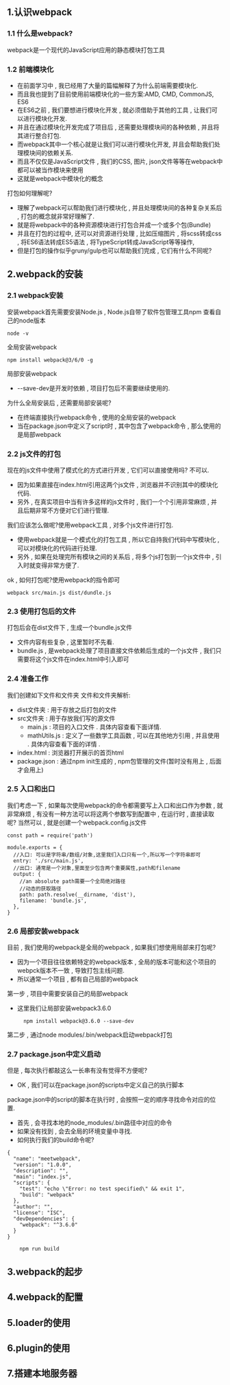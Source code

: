 ## 1.认识webpack
### 1.1 什么是webpack?
webpack是一个现代的JavaScript应用的静态模块打包工具
### 1.2 前端模块化
- 在前面学习中 , 我已经用了大量的篇幅解释了为什么前端需要模块化.
- 而且我也提到了目前使用前端模块化的一些方案:AMD, CMD, CommonJS, ES6
- 在ES6之前 , 我们要想进行模块化开发 , 就必须借助于其他的工具 , 让我们可以进行模块化开发.
- 并且在通过模块化开发完成了项目后 , 还需要处理模块间的各种依赖 , 并且将其进行整合打包.
- 而webpack其中一个核心就是让我们可以进行模块化开发, 并且会帮助我们处理模块间的依赖关系.
- 而且不仅仅是JavaScript文件 , 我们的CSS, 图片, json文件等等在webpack中都可以被当作模块来使用
- 这就是webpack中模块化的概念

打包如何理解呢?
- 理解了webpack可以帮助我们进行模块化 , 并且处理模块间的各种复杂关系后 , 打包的概念就非常好理解了.
- 就是将webpack中的各种资源模块进行打包合并成一个或多个包(Bundle)
- 并且在打包的过程中, 还可以对资源进行处理 , 比如压缩图片 , 将scss转成css , 将ES6语法转成ES5语法 , 将TypeScript转成JavaScript等等操作,
- 但是打包的操作似乎gruny/gulp也可以帮助我们完成 , 它们有什么不同呢?
## 2.webpack的安装
### 2.1 webpack安装
安装webpack首先需要安装Node.js , Node.js自带了软件包管理工具npm
查看自己的node版本

    node -v

全局安装webpack

    npm install webpack@3/6/0 -g

局部安装webpack
- --save-dev是开发时依赖 , 项目打包后不需要继续使用的.

为什么全局安装后 , 还需要局部安装呢?
- 在终端直接执行webpack命令 , 使用的全局安装的webpack
- 当在package.json中定义了script时 , 其中包含了webpack命令 , 那么使用的是局部webpack

### 2.2 js文件的打包
现在的js文件中使用了模式化的方式进行开发 , 它们可以直接使用吗? 不可以.
- 因为如果直接在index.html引用这两个js文件 , 浏览器并不识别其中的模块化代码.
- 另外 , 在真实项目中当有许多这样的js文件时 , 我们一个个引用非常麻烦 , 并且后期非常不方便对它们进行管理.

我们应该怎么做呢?使用webpack工具 , 对多个js文件进行打包.
- 使用webpack就是一个模式化的打包工具 , 所以它自持我们代码中写模块化 , 可以对模块化的代码进行处理.
- 另外 , 如果在处理完所有模块之间的关系后 , 将多个js打包到一个js文件中 , 引入时就变得非常方便了.

ok , 如何打包呢?使用webpack的指令即可

    webpack src/main.js dist/dundle.js

### 2.3 使用打包后的文件
打包后会在dist文件下 , 生成一个bundle.js文件
 - 文件内容有些复杂 , 这里暂时不先看.
 - bundle.js , 是webpack处理了项目直接文件依赖后生成的一个js文件 , 我们只需要将这个js文件在index.html中引入即可

### 2.4 准备工作
我们创建如下文件和文件夹
文件和文件夹解析:
- dist文件夹 : 用于存放之后打包的文件
- src文件夹 : 用于存放我们写的源文件
    - main.js : 项目的入口文件 . 具体内容查看下面详情.
    - mathUtils.js : 定义了一些数学工具函数 , 可以在其他地方引用 , 并且使用 . 具体内容查看下面的详情 .
- index.html : 浏览器打开展示的首页html
- package.json : 通过npm init生成的 , npm包管理的文件(暂时没有用上 , 后面才会用上)

### 2.5 入口和出口
我们考虑一下 , 如果每次使用webpack的命令都需要写上入口和出口作为参数 , 就非常麻烦 , 有没有一种方法可以将这两个参数写到配置中 , 在运行时 , 直接读取呢?
当然可以 , 就是创建一个webpack.config.js文件

```vue
const path = require('path')

module.exports = {
  //入口: 可以是字符串/数组/对象,这里我们入口只有一个,所以写一个字符串即可
  entry: './src/main.js',
  //出口: 通常是一个对象,里面至少包含两个重要属性,path和filename
  output: {
    //an absolute path需要一个全局绝对路径
    //动态的获取路径
    path: path.resolve(__dirname, 'dist'),
    filename: 'bundle.js',
  },
}
```

### 2.6 局部安装webpack
目前 , 我们使用的webpack是全局的webpack , 如果我们想使用局部来打包呢?
- 因为一个项目往往依赖特定的webpack版本 , 全局的版本可能和这个项目的webpck版本不一致 , 导致打包主线问题.
- 所以通常一个项目 , 都有自己局部的webpack

第一步 , 项目中需要安装自己的局部webpack
- 这里我们让局部安装webpack3.6.0

        npm install webpack@3.6.0 --save-dev

第二步 , 通过node modules/.bin/webpack启动webpack打包

### 2.7 package.json中定义启动
但是 , 每次执行都敲这么一长串有没有觉得不方便呢?
- OK , 我们可以在package.json的scripts中定义自己的执行脚本

package.json中的script的脚本在执行时 , 会按照一定的顺序寻找命令对应的位置.
- 首先 , 会寻找本地的node_modules/.bin路径中对应的命令
- 如果没有找到 , 会去全局的环境变量中寻找.
- 如何执行我们的build命令呢?
```vue
{
  "name": "meetwebpack",
  "version": "1.0.0",
  "description": "",
  "main": "index.js",
  "scripts": {
    "test": "echo \"Error: no test specified\" && exit 1",
    "build": "webpack"
  },
  "author": "",
  "license": "ISC",
  "devDependencies": {
    "webpack": "^3.6.0"
  }
}
```
        npm run build
## 3.webpack的起步



 


## 4.webpack的配置






## 5.loader的使用






## 6.plugin的使用







## 7.搭建本地服务器

